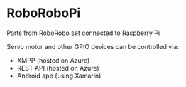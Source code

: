 # RoboRoboPi
Parts from RoboRobo set connected to Raspberry Pi

Servo motor and other GPIO devices can be controlled via:
 - XMPP (hosted on Azure)
 - REST API (hosted on Azure)
 - Android app (using Xamarin)
 
